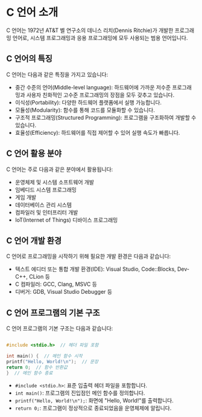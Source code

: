 # C 언어 소개
C 언어는 1972년 AT&amp;T 벨 연구소의 데니스 리치(Dennis Ritchie)가 개발한 프로그래밍 언어로, 시스템 프로그래밍과 응용 프로그래밍에 모두 사용되는 범용 언어입니다.

## C 언어의 특징
C 언어는 다음과 같은 특징을 가지고 있습니다:
- 중간 수준의 언어(Middle-level language): 하드웨어에 가까운 저수준 프로그래밍과 사용자 친화적인 고수준 프로그래밍의 장점을 모두 갖추고 있습니다.
- 이식성(Portability): 다양한 하드웨어 플랫폼에서 실행 가능합니다.
- 모듈성(Modularity): 함수를 통해 코드를 모듈화할 수 있습니다.
- 구조적 프로그래밍(Structured Programming): 프로그램을 구조화하여 개발할 수 있습니다.
- 효율성(Efficiency): 하드웨어를 직접 제어할 수 있어 실행 속도가 빠릅니다.

## C 언어 활용 분야
C 언어는 주로 다음과 같은 분야에서 활용됩니다:
- 운영체제 및 시스템 소프트웨어 개발
- 임베디드 시스템 프로그래밍
- 게임 개발
- 데이터베이스 관리 시스템
- 컴파일러 및 인터프리터 개발
- IoT(Internet of Things) 디바이스 프로그래밍

## C 언어 개발 환경
C 언어로 프로그래밍을 시작하기 위해 필요한 개발 환경은 다음과 같습니다:
- 텍스트 에디터 또는 통합 개발 환경(IDE): Visual Studio, Code::Blocks, Dev-C++, CLion 등
- C 컴파일러: GCC, Clang, MSVC 등
- 디버거: GDB, Visual Studio Debugger 등

## C 언어 프로그램의 기본 구조
C 언어 프로그램의 기본 구조는 다음과 같습니다:

```C

#include <stdio.h>  // 헤더 파일 포함

int main() {  // 메인 함수 시작
printf("Hello, World!\n");  // 문장
return 0;  // 함수 반환값
}  // 메인 함수 종료

```

- `#include <stdio.h>`: 표준 입출력 헤더 파일을 포함합니다.
- `int main()`: 프로그램의 진입점인 메인 함수를 정의합니다.
- `printf("Hello, World!\n");`: 화면에 "Hello, World!"를 출력합니다.
- `return 0;`: 프로그램이 정상적으로 종료되었음을 운영체제에 알립니다.

